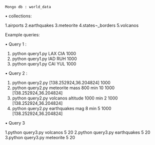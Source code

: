 	Mongo db : world_data

•	collections:

1.airports
2.earthquakes
3.meteorite
4.states¬_borders
5.volcanos

Example queries:

•	Query 1 :

  1.   python query1.py LAX CIA 1000
  2.   python query1.py IAD RUH 1000
  3.   python query1.py CAI YUL 1000
  
•	Query 2 :

1.	python query2.py [138.252924,36.204824] 1000
2.	python query2.py meteorite mass 800 min 10 1000 [138.252924,36.204824]
3.	python query2.py volcanos altitude 1000 min 2 1000 [138.252924,36.204824]
4.	 python query2.py earthquakes mag 8 min 5 1000 [138.252924,36.204824]

•	Query 3

1.python query3.py volcanos 5 20
2.python query3.py earthquakes 5 20
3.python query3.py meteorite 5 20



